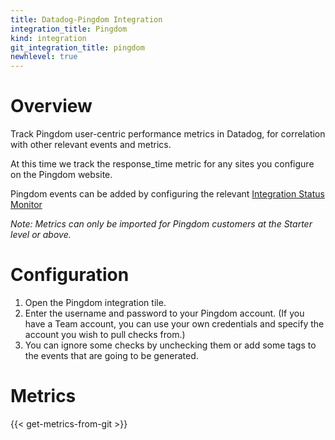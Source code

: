 ```yaml
---
title: Datadog-Pingdom Integration
integration_title: Pingdom
kind: integration
git_integration_title: pingdom
newhlevel: true
---
```


# Overview

Track Pingdom user-centric performance metrics in Datadog, for correlation with other relevant events and metrics.

At this time we track the response_time metric for any sites you configure on the Pingdom website.

Pingdom events can be added by configuring the relevant [Integration Status Monitor](https://app.datadoghq.com/monitors#create/integration)

*Note: Metrics can only be imported for Pingdom customers at the Starter level or above.*

# Configuration

1.  Open the Pingdom integration tile.
1.  Enter the username and password to your Pingdom account.
    (If you have a Team account, you can use your own credentials and specify the account you wish to pull checks from.)
1.  You can ignore some checks by unchecking them or add some tags to the events that are going to be generated.

# Metrics

{{< get-metrics-from-git >}}


